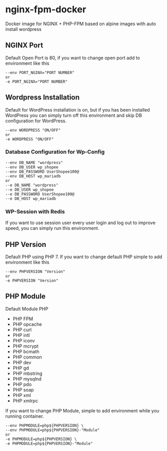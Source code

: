 # nginx-fpm-docker
Docker image for NGINX + PHP-FPM based on alpine images with auto install wordpress

## NGINX Port
Default Open Port is 80, if you want to change open port add to environment like this
```
--env PORT_NGINX="PORT NUMBER"
or
-e PORT_NGINX="PORT NUMBER"
```

## Wordpress Installation
Default for WordPress installation is on, but if you has been installed WordPress you can simply turn off this environment and skip DB configuration for WordPress.
```
--env WORDPRESS "ON/OFF"
or
-e WORDPRESS "ON/OFF"
```

### Database Configuration for Wp-Config
```
--env DB_NAME "wordpress"
--env DB_USER wp_shopee
--env DB_PASSWORD UserShopee100@
--env DB_HOST wp_mariadb
or
--e DB_NAME "wordpress"
--e DB_USER wp_shopee
--e DB_PASSWORD UserShopee100@
--e DB_HOST wp_mariadb
```

### WP-Session with Redis
If you want to use session user every user login and log out to improve speed, you can simply run this environment.


## PHP Version
Default PHP using PHP 7. If you want to change default PHP simple to add environment like this
```
--env PHPVERSION "Version"
or
-e PHPVERSION "Version"
```

## PHP Module
Default Module PHP
- PHP FPM
- PHP opcache
- PHP curl
- PHP intl
- PHP iconv
- PHP mcrypt
- PHP bcmath
- PHP common
- PHP dev
- PHP gd
- PHP mbstring
- PHP mysqlnd
- PHP pdo
- PHP soap
- PHP xml
- PHP xmlrpc

If you want to change PHP Module, simple to add environment while you running container.
```
--env PHPMODULE=php${PHPVERSION} \
--env PHPMODULE=php${PHPVERSION}-"Module"
or
-e PHPMODULE=php${PHPVERSION} \
-e PHPMODULE=php${PHPVERSION}-"Module" 
```

